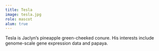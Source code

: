 ```yaml
---
title: Tesla
image: tesla.jpg
role: mascot
alum: true
---
```


Tesla is Jaclyn’s pineapple green-cheeked conure.
His interests include genome-scale gene expression data and papaya.